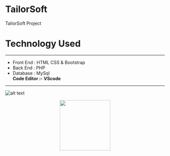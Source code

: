 # TailorSoft
TailorSoft Project
# Technology Used
------------
- Front End : HTML CSS & Bootstrap
- Back End : PHP 
- Database : MySql <br /> 
**Code Editor :- VScode**
------------
![alt text](https://drive.google.com/file/d/1j0inBbJJ7eD-7mh-50HF6Nljmggb2w7I/view?usp=sharing)
<p align="center">
  <img src="https://drive.google.com/file/d/1j0inBbJJ7eD-7mh-50HF6Nljmggb2w7I/view?usp=sharing" height="160"/>
</p>
